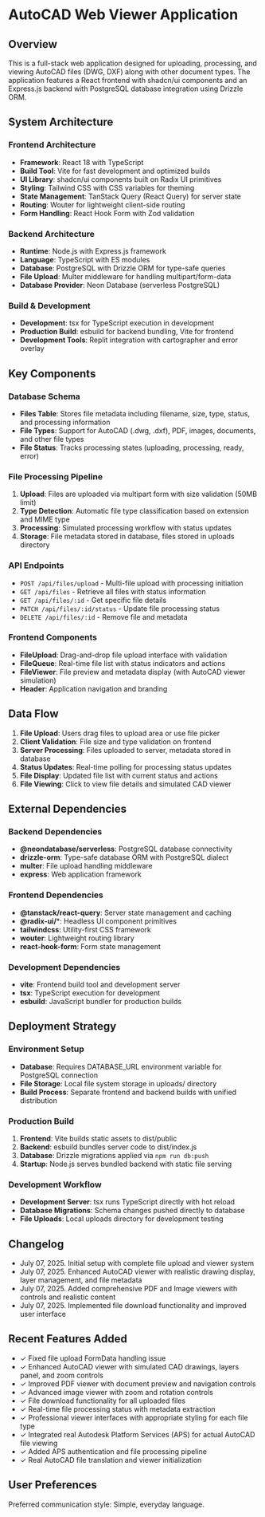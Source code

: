 # AutoCAD Web Viewer Application

## Overview

This is a full-stack web application designed for uploading, processing, and viewing AutoCAD files (DWG, DXF) along with other document types. The application features a React frontend with shadcn/ui components and an Express.js backend with PostgreSQL database integration using Drizzle ORM.

## System Architecture

### Frontend Architecture
- **Framework**: React 18 with TypeScript
- **Build Tool**: Vite for fast development and optimized builds
- **UI Library**: shadcn/ui components built on Radix UI primitives
- **Styling**: Tailwind CSS with CSS variables for theming
- **State Management**: TanStack Query (React Query) for server state
- **Routing**: Wouter for lightweight client-side routing
- **Form Handling**: React Hook Form with Zod validation

### Backend Architecture
- **Runtime**: Node.js with Express.js framework
- **Language**: TypeScript with ES modules
- **Database**: PostgreSQL with Drizzle ORM for type-safe queries
- **File Upload**: Multer middleware for handling multipart/form-data
- **Database Provider**: Neon Database (serverless PostgreSQL)

### Build & Development
- **Development**: tsx for TypeScript execution in development
- **Production Build**: esbuild for backend bundling, Vite for frontend
- **Development Tools**: Replit integration with cartographer and error overlay

## Key Components

### Database Schema
- **Files Table**: Stores file metadata including filename, size, type, status, and processing information
- **File Types**: Support for AutoCAD (.dwg, .dxf), PDF, images, documents, and other file types
- **File Status**: Tracks processing states (uploading, processing, ready, error)

### File Processing Pipeline
1. **Upload**: Files are uploaded via multipart form with size validation (50MB limit)
2. **Type Detection**: Automatic file type classification based on extension and MIME type
3. **Processing**: Simulated processing workflow with status updates
4. **Storage**: File metadata stored in database, files stored in uploads directory

### API Endpoints
- `POST /api/files/upload` - Multi-file upload with processing initiation
- `GET /api/files` - Retrieve all files with status information
- `GET /api/files/:id` - Get specific file details
- `PATCH /api/files/:id/status` - Update file processing status
- `DELETE /api/files/:id` - Remove file and metadata

### Frontend Components
- **FileUpload**: Drag-and-drop file upload interface with validation
- **FileQueue**: Real-time file list with status indicators and actions
- **FileViewer**: File preview and metadata display (with AutoCAD viewer simulation)
- **Header**: Application navigation and branding

## Data Flow

1. **File Upload**: Users drag files to upload area or use file picker
2. **Client Validation**: File size and type validation on frontend
3. **Server Processing**: Files uploaded to server, metadata stored in database
4. **Status Updates**: Real-time polling for processing status updates
5. **File Display**: Updated file list with current status and actions
6. **File Viewing**: Click to view file details and simulated CAD viewer

## External Dependencies

### Backend Dependencies
- **@neondatabase/serverless**: PostgreSQL database connectivity
- **drizzle-orm**: Type-safe database ORM with PostgreSQL dialect
- **multer**: File upload handling middleware
- **express**: Web application framework

### Frontend Dependencies
- **@tanstack/react-query**: Server state management and caching
- **@radix-ui/***: Headless UI component primitives
- **tailwindcss**: Utility-first CSS framework
- **wouter**: Lightweight routing library
- **react-hook-form**: Form state management

### Development Dependencies
- **vite**: Frontend build tool and development server
- **tsx**: TypeScript execution for development
- **esbuild**: JavaScript bundler for production builds

## Deployment Strategy

### Environment Setup
- **Database**: Requires DATABASE_URL environment variable for PostgreSQL connection
- **File Storage**: Local file system storage in uploads/ directory
- **Build Process**: Separate frontend and backend builds with unified distribution

### Production Build
1. **Frontend**: Vite builds static assets to dist/public
2. **Backend**: esbuild bundles server code to dist/index.js
3. **Database**: Drizzle migrations applied via `npm run db:push`
4. **Startup**: Node.js serves bundled backend with static file serving

### Development Workflow
- **Development Server**: tsx runs TypeScript directly with hot reload
- **Database Migrations**: Schema changes pushed directly to database
- **File Uploads**: Local uploads directory for development testing

## Changelog
- July 07, 2025. Initial setup with complete file upload and viewer system
- July 07, 2025. Enhanced AutoCAD viewer with realistic drawing display, layer management, and file metadata
- July 07, 2025. Added comprehensive PDF and Image viewers with controls and realistic content
- July 07, 2025. Implemented file download functionality and improved user interface

## Recent Features Added
- ✓ Fixed file upload FormData handling issue 
- ✓ Enhanced AutoCAD viewer with simulated CAD drawings, layers panel, and zoom controls
- ✓ Improved PDF viewer with document preview and navigation controls  
- ✓ Advanced image viewer with zoom and rotation controls
- ✓ File download functionality for all uploaded files
- ✓ Real-time file processing status with metadata extraction
- ✓ Professional viewer interfaces with appropriate styling for each file type
- ✓ Integrated real Autodesk Platform Services (APS) for actual AutoCAD file viewing
- ✓ Added APS authentication and file processing pipeline
- ✓ Real AutoCAD file translation and viewer initialization

## User Preferences

Preferred communication style: Simple, everyday language.